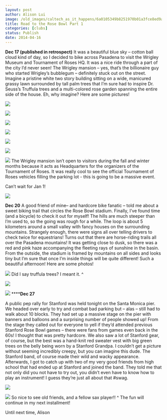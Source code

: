 ```yaml
---
layout: post
author: Alison Lui
image: /old_images/caltech_as_it_happens/6a0105349b8251970b01a3fce8ed9a970b.jpg
title: Road to the Rose Bowl Part 1 
categories: [clubs]
status: Publish
date: 2014-04-16
---
```


**Dec 17 (published in retrospect)**
It was a beautiful blue sky – cotton ball cloud kind of day, so I decided to bike across Pasadena to visit the Wrigley Museum and Tournament of Roses HQ. It was a nice ride through a part of the city I’d never seen! The Wrigley mansion – yes, that’s the billionaire guy who started Wrigley’s bubblegum – definitely stuck out on the street. Imagine a pristine white two story building sitting on a wide, manicured grassy lawn surrounded by tall palm trees that I’m sure had to inspire Dr. Seuss’s Truffula trees and a multi-colored rose garden spanning the entire side of the house. Eh, why imagine? Here are some pictures!

![](/old_images/caltech_as_it_happens/6a0105349b8251970b01a3fce8edb0970b.jpg)

![](/old_images/caltech_as_it_happens/6a0105349b8251970b01a3fce8edc3970b.jpg)

![](/old_images/caltech_as_it_happens/6a0105349b8251970b01a73da3a8d2970d.jpg)

![](/old_images/caltech_as_it_happens/6a0105349b8251970b01a3fce8ee4d970b.jpg)

![](/old_images/caltech_as_it_happens/6a0105349b8251970b01a3fce8ee36970b.jpg)

![](/old_images/caltech_as_it_happens/6a0105349b8251970b01a73da3a91d970d.jpg)

![](/old_images/caltech_as_it_happens/6a0105349b8251970b01a511989ea2970c.jpg)
The Wrigley mansion isn’t open to visitors during the fall and winter months because it acts as Headquarters for the organizers of the Tournament of Roses. It was really cool to see the official Tournament of Roses vehicles filling the parking lot - this is going to be a massive event.

Can’t wait for Jan 1!

![](/old_images/caltech_as_it_happens/6a0105349b8251970b01a3fce8eebe970b.jpg)

**Dec 20**
A good friend of mine– and hardcore bike fanatic – told me about a sweet biking trail that circles the Rose Bowl stadium. Finally, I’ve found time (and a bicycle) to check it out for myself! The hills are much steeper than I’m used to, so the going was rough for a while. The loop is about 5 kilometers around a small valley with fancy houses on the surrounding mountains. Strangely enough, there were signs all over telling drivers to check twice for equestrians! Turns out that there are horse-riding trails all over the Pasadena mountains! It was getting close to dusk, so there was a red and pink haze accompanying the fleeting rays of sunshine in the basin. From the outside, the stadium is framed by mountains on all sides and looks tiny but I’m sure that once I’m inside things will be quite different! Such a beautiful afternoon! Here are some photos!


![](/old_images/caltech_as_it_happens/6a0105349b8251970b01a511989f1a970c.jpg)
Did I say truffula trees? I meant it. ^


![](/old_images/caltech_as_it_happens/6a0105349b8251970b01a73da3aa4c970d.jpg)

![](/old_images/caltech_as_it_happens/6a0105349b8251970b01a3fce8ef22970b.jpg)
******Dec 27**

A public pep rally for Stanford was held tonight on the Santa Monica pier. We headed over early to try and combat bad parking but – alas – still had to walk about 10 blocks. They had set up a massive stage on the pier with banners and balloons and a surprising number of people showed up! From the stage they called out for everyone to yell if they’d attended previous Stanford Rose Bowl games – there were fans from games even back in the 60s! I thought that was pretty hardcore. We also saw a lot of Stanford gear, of course, but the best was a hand-knit red sweater vest with big green trees on the belly being worn by a Stanford Grandpa. I couldn’t get a picture without seeming incredibly creepy, but you can imagine this dude. The Stanford band, of course made their wild and wacky appearance. Afterwards, I got to catch up with two of my very good friends from high school that had ended up at Stanford and joined the band. They told me that not only did you not have to try out, you didn’t even have to know how to play an instrument! I guess they’re just all about that #swag.


![](/old_images/caltech_as_it_happens/6a0105349b8251970b01a511989fd7970c.jpg)

![](/old_images/caltech_as_it_happens/6a0105349b8251970b01a73da3aaf6970d.jpg)
So nice to see old friends, and a fellow sax player!! ^
The fun will continue in my next installment!

Until next time,
Alison

